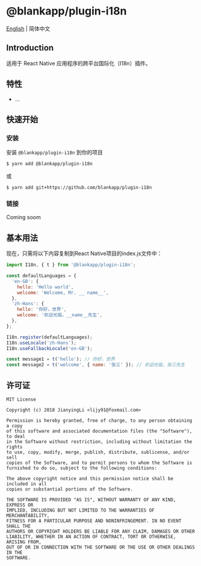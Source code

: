 # @blankapp/plugin-i18n

[English](./README.zh_CN.md) | 简体中文

## Introduction

适用于 React Native 应用程序的跨平台国际化（I18n）插件。

## 特性

- ...

## 快速开始

### 安装

安装 `@blankapp/plugin-i18n` 到你的项目

```bash
$ yarn add @blankapp/plugin-i18n
```

或

```
$ yarn add git+https://github.com/blankapp/plugin-i18n
```

### 链接

Coming soom

## 基本用法

现在，只需将以下内容复制到React Native项目的index.js文件中：
```js
import I18n, { t } from '@blankapp/plugin-i18n';

const defaultLanguages = {
  'en-GB': {
    hello: 'Hello world',
    welcome: 'Welcome, Mr. __ name__',
  },
  'zh-Hans': {
    hello: '你好，世界',
    welcome: '欢迎光临，__name__先生',
  },
};

I18n.register(defaultLanguages);
I18n.useLocale('zh-Hans');
I18n.useFallbackLocale('en-GB');

const message1 = t('hello'); // 你好，世界
const message2 = t('welcome', { name: '张三' }); // 欢迎光临，张三先生
```

## 许可证

```text
MIT License

Copyright (c) 2018 JianyingLi <lijy91@foxmail.com>

Permission is hereby granted, free of charge, to any person obtaining a copy
of this software and associated documentation files (the "Software"), to deal
in the Software without restriction, including without limitation the rights
to use, copy, modify, merge, publish, distribute, sublicense, and/or sell
copies of the Software, and to permit persons to whom the Software is
furnished to do so, subject to the following conditions:

The above copyright notice and this permission notice shall be included in all
copies or substantial portions of the Software.

THE SOFTWARE IS PROVIDED "AS IS", WITHOUT WARRANTY OF ANY KIND, EXPRESS OR
IMPLIED, INCLUDING BUT NOT LIMITED TO THE WARRANTIES OF MERCHANTABILITY,
FITNESS FOR A PARTICULAR PURPOSE AND NONINFRINGEMENT. IN NO EVENT SHALL THE
AUTHORS OR COPYRIGHT HOLDERS BE LIABLE FOR ANY CLAIM, DAMAGES OR OTHER
LIABILITY, WHETHER IN AN ACTION OF CONTRACT, TORT OR OTHERWISE, ARISING FROM,
OUT OF OR IN CONNECTION WITH THE SOFTWARE OR THE USE OR OTHER DEALINGS IN THE
SOFTWARE.
```
